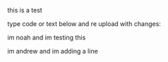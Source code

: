 this is a test

type code or text below and re upload with changes:



im noah and im testing this

 
im andrew and im adding a line

